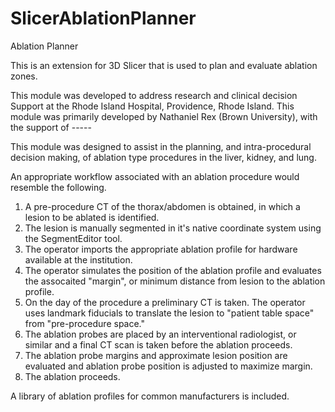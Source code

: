 # SlicerAblationPlanner

Ablation Planner

This is an extension for 3D Slicer that is used to plan and evaluate ablation zones. 

This module was developed to address research and clinical decision Support at the Rhode Island Hospital, Providence, Rhode Island. This module was primarily developed by Nathaniel Rex (Brown University), with the support of -----

This module was designed to assist in the planning, and intra-procedural decision making, of ablation type procedures in the liver, kidney, and lung. 

An appropriate workflow associated with an ablation procedure would resemble the following.

1. A pre-procedure CT of the thorax/abdomen is obtained, in which a lesion to be ablated is identified. 
2. The lesion is manually segmented in it's native coordinate system using the SegmentEditor tool. 
3. The operator imports the appropriate ablation profile for hardware available at the institution.
4. The operator simulates the position of the ablation profile and evaluates the assocaited "margin", or minimum distance from lesion to the ablation profile. 
5. On the day of the procedure a preliminary CT is taken. The operator uses landmark fiducials to translate the lesion to "patient table space" from "pre-procedure space."
6. The ablation probes are placed by an interventional radiologist, or similar and a final CT scan is taken before the ablation proceeds. 
7. The ablation probe margins and approximate lesion position are evaluated and ablation probe position is adjusted to maximize margin. 
8. The ablation proceeds. 

A library of ablation profiles for common manufacturers is included.
